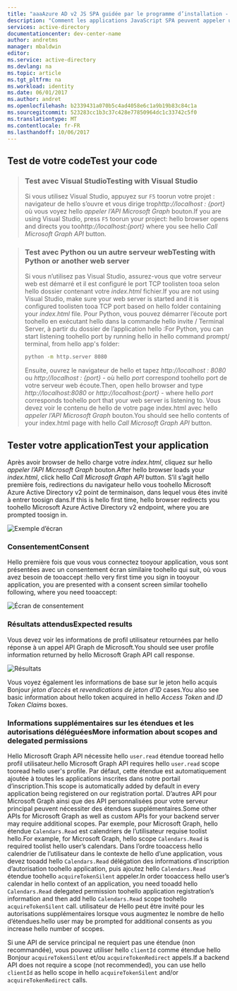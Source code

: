 ```yaml
---
title: "aaaAzure AD v2 JS SPA guidée par le programme d’installation - Test | Documents Microsoft"
description: "Comment les applications JavaScript SPA peuvent appeler une API qui nécessite des jetons d’accès à partir d’un point de terminaison Azure Active Directory v2"
services: active-directory
documentationcenter: dev-center-name
author: andretms
manager: mbaldwin
editor: 
ms.service: active-directory
ms.devlang: na
ms.topic: article
ms.tgt_pltfrm: na
ms.workload: identity
ms.date: 06/01/2017
ms.author: andret
ms.openlocfilehash: b2339431a070b5c4ad4058e6c1a9b19b83c84c1a
ms.sourcegitcommit: 523283cc1b3c37c428e77850964dc1c33742c5f0
ms.translationtype: MT
ms.contentlocale: fr-FR
ms.lasthandoff: 10/06/2017
---
```

## <a name="test-your-code"></a><span data-ttu-id="4046b-103">Test de votre code</span><span class="sxs-lookup"><span data-stu-id="4046b-103">Test your code</span></span>

> ### <a name="testing-with-visual-studio"></a><span data-ttu-id="4046b-104">Test avec Visual Studio</span><span class="sxs-lookup"><span data-stu-id="4046b-104">Testing with Visual Studio</span></span>
> <span data-ttu-id="4046b-105">Si vous utilisez Visual Studio, appuyez sur `F5` toorun votre projet : navigateur de hello s’ouvre et vous dirige trop*http://localhost : {port}* où vous voyez hello *appeler l’API Microsoft Graph* bouton.</span><span class="sxs-lookup"><span data-stu-id="4046b-105">If you are using Visual Studio, press `F5` toorun your project: hello browser opens and directs you too*http://localhost:{port}* where you see hello *Call Microsoft Graph API* button.</span></span>

<p/><!-- -->

> ### <a name="testing-with-python-or-another-web-server"></a><span data-ttu-id="4046b-106">Test avec Python ou un autre serveur web</span><span class="sxs-lookup"><span data-stu-id="4046b-106">Testing with Python or another web server</span></span>
> <span data-ttu-id="4046b-107">Si vous n’utilisez pas Visual Studio, assurez-vous que votre serveur web est démarré et il est configuré le port TCP toolisten tooa selon hello dossier contenant votre *index.html* fichier.</span><span class="sxs-lookup"><span data-stu-id="4046b-107">If you are not using Visual Studio, make sure your web server is started and it is configured toolisten tooa TCP port based on hello folder containing your *index.html* file.</span></span> <span data-ttu-id="4046b-108">Pour Python, vous pouvez démarrer l’écoute port toohello en exécutant hello dans la commande hello invite / Terminal Server, à partir du dossier de l’application hello :</span><span class="sxs-lookup"><span data-stu-id="4046b-108">For Python, you can start listening toohello port by running hello in hello command prompt/ terminal, from hello app's folder:</span></span>
> 
> ```bash
> python -m http.server 8080
> ```
>  <span data-ttu-id="4046b-109">Ensuite, ouvrez le navigateur de hello et tapez *http://localhost : 8080* ou *http://localhost : {port}* - où hello *port* correspond toohello port de votre serveur web écoute.</span><span class="sxs-lookup"><span data-stu-id="4046b-109">Then, open hello browser and type *http://localhost:8080* or *http://localhost:{port}* - where hello *port* corresponds toohello port that your web server is listening to.</span></span> <span data-ttu-id="4046b-110">Vous devez voir le contenu de hello de votre page index.html avec hello *appeler l’API Microsoft Graph* bouton.</span><span class="sxs-lookup"><span data-stu-id="4046b-110">You should see hello contents of your index.html page with hello *Call Microsoft Graph API* button.</span></span>

## <a name="test-your-application"></a><span data-ttu-id="4046b-111">Tester votre application</span><span class="sxs-lookup"><span data-stu-id="4046b-111">Test your application</span></span>

<span data-ttu-id="4046b-112">Après avoir browser de hello charge votre *index.html*, cliquez sur hello *appeler l’API Microsoft Graph* bouton.</span><span class="sxs-lookup"><span data-stu-id="4046b-112">After hello browser loads your *index.html*, click hello *Call Microsoft Graph API* button.</span></span> <span data-ttu-id="4046b-113">S’il s’agit hello première fois, redirections du navigateur hello vous toohello Microsoft Azure Active Directory v2 point de terminaison, dans lequel vous êtes invité à entrer toosign dans.</span><span class="sxs-lookup"><span data-stu-id="4046b-113">If this is hello first time, hello browser redirects you toohello Microsoft Azure Active Directory v2 endpoint, where you are  prompted toosign in.</span></span>
 
![Exemple d’écran](media/active-directory-singlepageapp-javascriptspa-test/javascriptspascreenshot1.png)


### <a name="consent"></a><span data-ttu-id="4046b-115">Consentement</span><span class="sxs-lookup"><span data-stu-id="4046b-115">Consent</span></span>
<span data-ttu-id="4046b-116">Hello première fois que vous vous connectez tooyour application, vous sont présentées avec un consentement écran similaire toohello qui suit, où vous avez besoin de tooaccept :</span><span class="sxs-lookup"><span data-stu-id="4046b-116">hello very first time you sign in tooyour application, you are presented with a consent screen similar toohello following, where you need tooaccept:</span></span>

 ![Écran de consentement](media/active-directory-singlepageapp-javascriptspa-test/javascriptspaconsent.png)


### <a name="expected-results"></a><span data-ttu-id="4046b-118">Résultats attendus</span><span class="sxs-lookup"><span data-stu-id="4046b-118">Expected results</span></span>
<span data-ttu-id="4046b-119">Vous devez voir les informations de profil utilisateur retournées par hello réponse à un appel API Graph de Microsoft.</span><span class="sxs-lookup"><span data-stu-id="4046b-119">You should see user profile information returned by hello Microsoft Graph API call response.</span></span>
 
 ![Résultats](media/active-directory-singlepageapp-javascriptspa-test/javascriptsparesults.png)

<span data-ttu-id="4046b-121">Vous voyez également les informations de base sur le jeton hello acquis Bonjour *jeton d’accès* et *revendications de jeton d’ID* cases.</span><span class="sxs-lookup"><span data-stu-id="4046b-121">You also see basic information about hello token acquired in hello *Access Token* and *ID Token Claims* boxes.</span></span>

<!--start-collapse-->
### <a name="more-information-about-scopes-and-delegated-permissions"></a><span data-ttu-id="4046b-122">Informations supplémentaires sur les étendues et les autorisations déléguées</span><span class="sxs-lookup"><span data-stu-id="4046b-122">More information about scopes and delegated permissions</span></span>

<span data-ttu-id="4046b-123">Hello Microsoft Graph API nécessite hello `user.read` étendue tooread hello profil utilisateur.</span><span class="sxs-lookup"><span data-stu-id="4046b-123">hello Microsoft Graph API requires hello `user.read` scope tooread hello user's profile.</span></span> <span data-ttu-id="4046b-124">Par défaut, cette étendue est automatiquement ajoutée à toutes les applications inscrites dans notre portail d’inscription.</span><span class="sxs-lookup"><span data-stu-id="4046b-124">This scope is automatically added by default in every application being registered on our registration portal.</span></span> <span data-ttu-id="4046b-125">D’autres API pour Microsoft Graph ainsi que des API personnalisées pour votre serveur principal peuvent nécessiter des étendues supplémentaires.</span><span class="sxs-lookup"><span data-stu-id="4046b-125">Some other APIs for Microsoft Graph as well as custom APIs for your backend server may require additional scopes.</span></span> <span data-ttu-id="4046b-126">Par exemple, pour Microsoft Graph, hello étendue `Calendars.Read` est calendriers de l’utilisateur requise toolist hello.</span><span class="sxs-lookup"><span data-stu-id="4046b-126">For example, for Microsoft Graph, hello scope `Calendars.Read` is required toolist hello user’s calendars.</span></span> <span data-ttu-id="4046b-127">Dans l’ordre tooaccess hello calendrier de l’utilisateur dans le contexte de hello d’une application, vous devez tooadd hello `Calendars.Read` délégation des informations d’inscription d’autorisation toohello application, puis ajoutez hello `Calendars.Read` étendue toohello `acquireTokenSilent` appeler.</span><span class="sxs-lookup"><span data-stu-id="4046b-127">In order tooaccess hello user’s calendar in hello context of an application, you need tooadd hello `Calendars.Read` delegated permission toohello application registration’s information and then add hello `Calendars.Read` scope toohello `acquireTokenSilent` call.</span></span> <span data-ttu-id="4046b-128">utilisateur de Hello peut être invité pour les autorisations supplémentaires lorsque vous augmentez le nombre de hello d’étendues.</span><span class="sxs-lookup"><span data-stu-id="4046b-128">hello user may be prompted for additional consents as you increase hello number of scopes.</span></span>

<span data-ttu-id="4046b-129">Si une API de service principal ne requiert pas une étendue (non recommandée), vous pouvez utiliser hello `clientId` comme étendue hello Bonjour `acquireTokenSilent` et/ou `acquireTokenRedirect` appels.</span><span class="sxs-lookup"><span data-stu-id="4046b-129">If a backend API does not require a scope (not recommended), you can use hello `clientId` as hello scope in hello `acquireTokenSilent` and/or `acquireTokenRedirect` calls.</span></span>

<!--end-collapse-->
